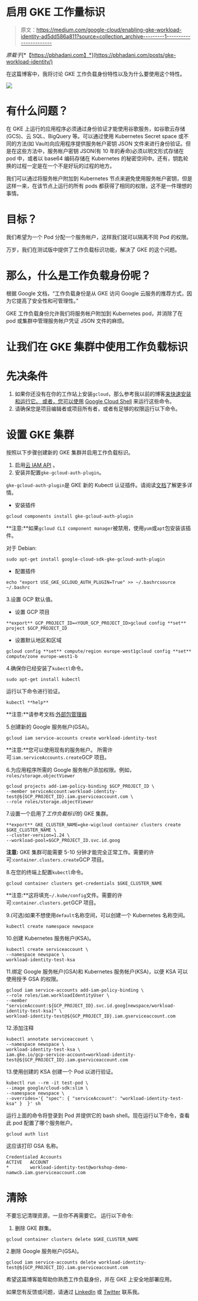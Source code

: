 # 启用 GKE 工作量标识

> 原文：<https://medium.com/google-cloud/enabling-gke-workload-identity-ad5dd586a811?source=collection_archive---------1----------------------->

*原载于*[*【https://pbhadani.com】*](https://pbhadani.com/posts/gke-workload-identity/)

在这篇博客中，我将讨论 GKE 工作负载身份特性以及为什么要使用这个特性。

![](img/44d367ab9ab393c5511dea24b72735bc.png)

# 有什么问题？

在 GKE 上运行的应用程序必须通过身份验证才能使用谷歌服务，如谷歌云存储(GCS)、云 SQL、BigQuery 等。可以通过使用 Kubernetes Secret space 或不同的方法(如 Vault)向应用程序提供服务帐户密钥 JSON 文件来进行身份验证。但是在这些方法中，服务帐户密钥 JSON(有 10 年的寿命)必须以明文形式存储在 pod 中，或者以 base64 编码存储在 Kubernetes 的秘密空间中。还有，钥匙轮换的过程一定是在一个不是好玩的过程的地方。

我们可以通过将服务帐户附加到 Kubernetes 节点来避免使用服务帐户密钥，但是这样一来，在该节点上运行的所有 pods 都获得了相同的权限，这不是一件理想的事情。

# 目标？

我们希望为一个 Pod 分配一个服务帐户，这样我们就可以隔离不同 Pod 的权限。

万岁，我们在测试版中提供了工作负载标识功能，解决了 GKE 的这个问题。

# 那么，什么是工作负载身份呢？

根据 Google 文档，“工作负载身份是从 GKE 访问 Google 云服务的推荐方式，因为它提高了安全性和可管理性。”

GKE 工作负载身份允许我们将服务帐户附加到 Kubernetes pod，并消除了在 pod 或集群中管理服务帐户凭证 JSON 文件的麻烦。

# 让我们在 GKE 集群中使用工作负载标识

# 先决条件

1.  如果你还没有在你的工作站上安装`gcloud`，那么参考我以前的博客[来快速安装和运行它。
    或者，您可以使用](https://pbhadani.com/posts/getting-started-wth-google-cloud-sdk/) [Google Cloud Shell](https://cloud.google.com/shell/) 来运行这些命令。
2.  请确保您是项目编辑者或项目所有者，或者有足够的权限运行以下命令。

# 设置 GKE 集群

按照以下步骤创建新的 GKE 集群并启用工作负载标识。

1.  启用[云 IAM API](https://console.cloud.google.com/apis/api/iamcredentials.googleapis.com/) 。
2.  安装并配置`gke-gcloud-auth-plugin`。

`gke-gcloud-auth-plugin`是 GKE 新的 Kubectl 认证插件。请阅读[文档](https://cloud.google.com/blog/products/containers-kubernetes/kubectl-auth-changes-in-gke)了解更多详情。

*   安装插件

```
gcloud components install gke-gcloud-auth-plugin
```

**注意:**如果`gcloud CLI component manager`被禁用，使用`yum`或`apt`包安装该插件。

对于 Debian:

```
sudo apt-get install google-cloud-sdk-gke-gcloud-auth-plugin
```

*   配置插件

```
echo "export USE_GKE_GCLOUD_AUTH_PLUGIN=True" >> ~/.bashrcsource ~/.bashrc
```

3.设置 GCP 默认值。

*   设置 GCP 项目

```
**export** GCP_PROJECT_ID=<YOUR_GCP_PROJECT_ID>gcloud config **set** project $GCP_PROJECT_ID
```

*   设置默认地区和区域

```
gcloud config **set** compute/region europe-west1gcloud config **set** compute/zone europe-west1-b
```

4.确保你已经安装了`kubectl`命令。

```
sudo apt-get install kubectl
```

运行以下命令进行验证。

```
kubectl **help**
```

**注意:**请参考文档:[外部包管理器](https://cloud.google.com/sdk/docs/components#external_package_managers)

5.创建新的 Google 服务帐户(GSA)。

```
gcloud iam service-accounts create workload-identity-test
```

**注意:**您可以使用现有的服务帐户。
所需许可:`iam.serviceAccounts.create`GCP 项目。

6.为应用程序所需的 Google 服务帐户添加权限。例如，`roles/storage.objectViewer`

```
gcloud projects add-iam-policy-binding $GCP_PROJECT_ID \ 
--member serviceAccount:workload-identity-test@${GCP_PROJECT_ID}.iam.gserviceaccount.com \ 
--role roles/storage.objectViewer
```

7.设置一个启用了*工作负载标识*的 GKE 集群。

```
**export** GKE_CLUSTER_NAME=gke-wigcloud container clusters create $GKE_CLUSTER_NAME \ 
--cluster-version=1.24 \ 
--workload-pool=$GCP_PROJECT_ID.svc.id.goog
```

**注意:** GKE 集群可能需要 5-10 分钟才能完全正常工作。需要的许可:`container.clusters.create`GCP 项目。

8.在您的终端上配置`kubectl`命令。

```
gcloud container clusters get-credentials $GKE_CLUSTER_NAME
```

**注意:**这将填充`~/.kube/config`文件。需要的许可:`container.clusters.get`GCP 项目。

9.(可选)如果不想使用`default`名称空间，可以创建一个 Kubernetes 名称空间。

```
kubectl create namespace newspace
```

10.创建 Kubernetes 服务帐户(KSA)。

```
kubectl create serviceaccount \ 
--namespace newspace \ 
workload-identity-test-ksa
```

11.绑定 Google 服务帐户(GSA)和 Kubernetes 服务帐户(KSA)，以便 KSA 可以使用授予 GSA 的权限。

```
gcloud iam service-accounts add-iam-policy-binding \ 
--role roles/iam.workloadIdentityUser \ 
--member "serviceAccount:${GCP_PROJECT_ID}.svc.id.goog[newspace/workload-identity-test-ksa]" \
workload-identity-test@${GCP_PROJECT_ID}.iam.gserviceaccount.com
```

12.添加注释

```
kubectl annotate serviceaccount \ 
--namespace newspace \ 
workload-identity-test-ksa \ 
iam.gke.io/gcp-service-account=workload-identity-test@${GCP_PROJECT_ID}.iam.gserviceaccount.com
```

13.使用创建的 KSA 创建一个 Pod 以进行验证。

```
kubectl run --rm -it test-pod \
--image google/cloud-sdk:slim \
--namespace newspace \
--overrides='{ "spec": { "serviceAccount": "workload-identity-test-ksa" }  }' sh
```

运行上面的命令将登录到 Pod 并提供它的 bash shell。现在运行以下命令，查看此 pod 配置了哪个服务帐户。

```
gcloud auth list
```

这应该打印 GSA 名称。

```
Credentialed Accounts 
ACTIVE   ACCOUNT 
*        workload-identity-test@workshop-demo-namwcb.iam.gserviceaccount.com
```

# 清除

不要忘记清理资源，一旦你不再需要它。
运行以下命令:

1.  删除 GKE 群集。

```
gcloud container clusters delete $GKE_CLUSTER_NAME
```

2.删除 Google 服务帐户(GSA)。

```
gcloud iam service-accounts delete workload-identity-test@${GCP_PROJECT_ID}.iam.gserviceaccount.com
```

希望这篇博客能帮助你熟悉工作负载身份，并在 GKE 上安全地部署应用。

如果您有反馈或问题，请通过 [LinkedIn](https://linkedin.com/in/pradeepbhadani) 或 [Twitter](https://twitter.com/bhadanipradeep) 联系我。